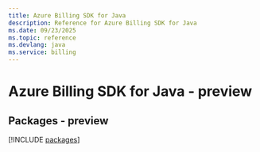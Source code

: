 ```yaml
---
title: Azure Billing SDK for Java
description: Reference for Azure Billing SDK for Java
ms.date: 09/23/2025
ms.topic: reference
ms.devlang: java
ms.service: billing
---
```

# Azure Billing SDK for Java - preview
## Packages - preview
[!INCLUDE [packages](billing-index.md)]